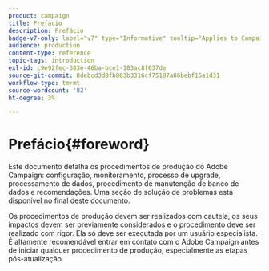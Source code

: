 ```yaml
---
product: campaign
title: Prefácio
description: Prefácio
badge-v7-only: label="v7" type="Informative" tooltip="Applies to Campaign Classic v7 only"
audience: production
content-type: reference
topic-tags: introduction
exl-id: c9e92fec-383e-46ba-bce1-183ac8f637de
source-git-commit: 8debcd3d8fb883b3316cf75187a86bebf15a1d31
workflow-type: tm+mt
source-wordcount: '82'
ht-degree: 3%

---
```


# Prefácio{#foreword}



Este documento detalha os procedimentos de produção do Adobe Campaign: configuração, monitoramento, processo de upgrade, processamento de dados, procedimento de manutenção de banco de dados e recomendações. Uma seção de solução de problemas está disponível no final deste documento.

Os procedimentos de produção devem ser realizados com cautela, os seus impactos devem ser previamente considerados e o procedimento deve ser realizado com rigor. Ela só deve ser executada por um usuário especialista. É altamente recomendável entrar em contato com o Adobe Campaign antes de iniciar qualquer procedimento de produção, especialmente as etapas pós-atualização.
